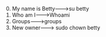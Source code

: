 0. My name is Betty--->su betty
1. Who am I--->Whoami
2. Groups--->groups
3. New owner---> sudo chown betty